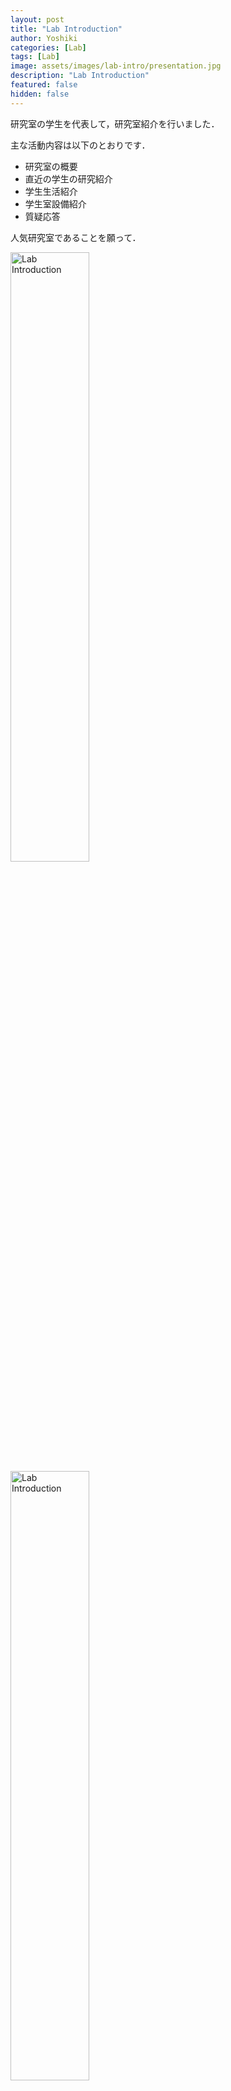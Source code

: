 ```yaml
---
layout: post
title: "Lab Introduction"
author: Yoshiki
categories: [Lab]
tags: [Lab]
image: assets/images/lab-intro/presentation.jpg
description: "Lab Introduction"
featured: false
hidden: false
---
```


研究室の学生を代表して，研究室紹介を行いました．

主な活動内容は以下のとおりです．

- 研究室の概要
- 直近の学生の研究紹介
- 学生生活紹介
- 学生室設備紹介
- 質疑応答

人気研究室であることを願って．

<img src="{{ site.baseurl }}/assets/images/lab-intro/presentation.jpg" alt="Lab Introduction" style="width: 50%;">

<img src="{{ site.baseurl }}/assets/images/lab-intro/inside-lab.jpg" alt="Lab Introduction" style="width: 50%;">
